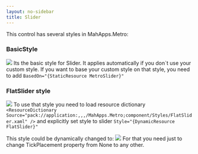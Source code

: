 ```yaml
---
layout: no-sidebar
title: Slider
---
```


This control has several styles in MahApps.Metro:

### BasicStyle
![]({{site.baseurl}}/images/slider_standard.png) 
Its the basic style for Slider. It applies automatically if you don`t use your custom style.
If you want to base your custom style on that style, you need to add ```BasedOn="{StaticResource MetroSlider}"```

### FlatSlider style
![]({{site.baseurl}}/images/slider_cube.png) 
To use that style you need to load resource dictionary
```<ResourceDictionary Source="pack://application:,,,/MahApps.Metro;component/Styles/FlatSlider.xaml" />```
and explicitly set style to slider ```Style="{DynamicResource FlatSlider}"```

This style could be dynamically changed to:
![]({{site.baseurl}}/images/slider_tick.png)
For that you need just to change TickPlacement property from None to any other.
